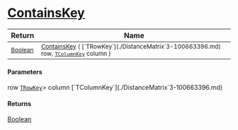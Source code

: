 # [ContainsKey](./DistanceMatrix`3-100663396.md)



| Return | Name | 
| --- | --- | 
| <sub>[Boolean](https://docs.microsoft.com/en-us/dotnet/api/System.Boolean)</sub>| <sub>[ContainsKey](./DistanceMatrix`3-100663396.md) ( [`TRowKey`](./DistanceMatrix`3-100663396.md) row, [`TColumnKey`](./DistanceMatrix`3-100663396.md) column )</sub>| <br>


#### Parameters
 row  [`TRowKey`](./DistanceMatrix`3-100663396.md)> column  [`TColumnKey`](./DistanceMatrix`3-100663396.md)
#### Returns
[Boolean](https://docs.microsoft.com/en-us/dotnet/api/System.Boolean)
